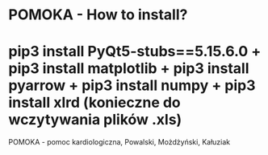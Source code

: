 # POMOKA - How to install?
# pip3 install PyQt5-stubs==5.15.6.0  + pip3 install matplotlib + pip3 install pyarrow + pip3 install numpy + pip3 install xlrd (konieczne do wczytywania plików .xls)

POMOKA - pomoc kardiologiczna, Powalski, Możdżyński, Kałuziak
